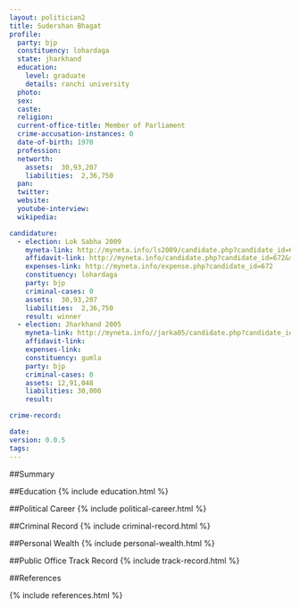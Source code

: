 ```yaml
---
layout: politician2
title: Sudershan Bhagat
profile: 
  party: bjp
  constituency: lohardaga
  state: jharkhand
  education: 
    level: graduate
    details: ranchi university
  photo: 
  sex: 
  caste: 
  religion: 
  current-office-title: Member of Parliament
  crime-accusation-instances: 0
  date-of-birth: 1970
  profession: 
  networth: 
    assets:  30,93,207
    liabilities:  2,36,750
  pan: 
  twitter: 
  website: 
  youtube-interview: 
  wikipedia: 

candidature: 
  - election: Lok Sabha 2009
    myneta-link: http://myneta.info/ls2009/candidate.php?candidate_id=672
    affidavit-link: http://myneta.info/candidate.php?candidate_id=672&scan=original
    expenses-link: http://myneta.info/expense.php?candidate_id=672
    constituency: lohardaga 
    party: bjp
    criminal-cases: 0
    assets:  30,93,207
    liabilities:  2,36,750
    result: winner 
  - election: Jharkhand 2005
    myneta-link: http://myneta.info//jarka05/candidate.php?candidate_id=74
    affidavit-link: 
    expenses-link: 
    constituency: gumla 
    party: bjp
    criminal-cases: 0
    assets: 12,91,048
    liabilities: 30,000
    result:  

crime-record: 

date: 
version: 0.0.5
tags: 
---
```

##Summary


##Education
{% include education.html %}


##Political Career
{% include political-career.html %}


##Criminal Record
{% include criminal-record.html %}


##Personal Wealth
{% include personal-wealth.html %}


##Public Office Track Record
{% include track-record.html %}


##References


{% include references.html %}